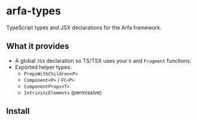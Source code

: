 # arfa-types

TypeScript types and JSX declarations for the Arfa framework.

## What it provides

- A global `JSX` declaration so TS/TSX uses your `h` and `Fragment` functions.
- Exported helper types:
  - `PropsWithChildren<P>`
  - `Component<P>` / `FC<P>`
  - `ComponentProps<T>`
  - `IntrinsicElements` (permissive)

## Install
